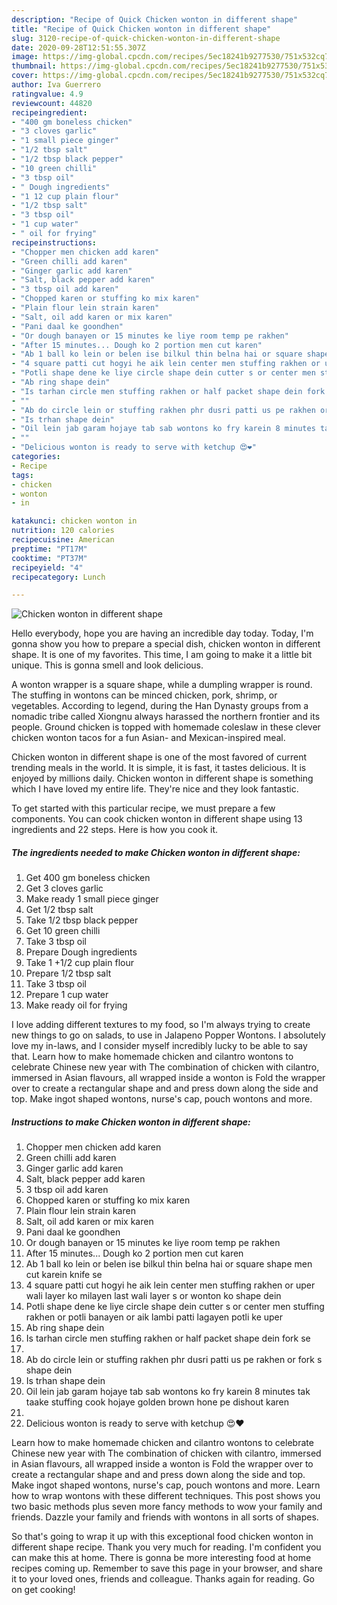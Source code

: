 ```yaml
---
description: "Recipe of Quick Chicken wonton in different shape"
title: "Recipe of Quick Chicken wonton in different shape"
slug: 3120-recipe-of-quick-chicken-wonton-in-different-shape
date: 2020-09-28T12:51:55.307Z
image: https://img-global.cpcdn.com/recipes/5ec18241b9277530/751x532cq70/chicken-wonton-in-different-shape-recipe-main-photo.jpg
thumbnail: https://img-global.cpcdn.com/recipes/5ec18241b9277530/751x532cq70/chicken-wonton-in-different-shape-recipe-main-photo.jpg
cover: https://img-global.cpcdn.com/recipes/5ec18241b9277530/751x532cq70/chicken-wonton-in-different-shape-recipe-main-photo.jpg
author: Iva Guerrero
ratingvalue: 4.9
reviewcount: 44820
recipeingredient:
- "400 gm boneless chicken"
- "3 cloves garlic"
- "1 small piece ginger"
- "1/2 tbsp salt"
- "1/2 tbsp black pepper"
- "10 green chilli"
- "3 tbsp oil"
- " Dough ingredients"
- "1 12 cup plain flour"
- "1/2 tbsp salt"
- "3 tbsp oil"
- "1 cup water"
- " oil for frying"
recipeinstructions:
- "Chopper men chicken add karen"
- "Green chilli add karen"
- "Ginger garlic add karen"
- "Salt, black pepper add karen"
- "3 tbsp oil add karen"
- "Chopped karen or stuffing ko mix karen"
- "Plain flour lein strain karen"
- "Salt, oil add karen or mix karen"
- "Pani daal ke goondhen"
- "Or dough banayen or 15 minutes ke liye room temp pe rakhen"
- "After 15 minutes... Dough ko 2 portion men cut karen"
- "Ab 1 ball ko lein or belen ise bilkul thin belna hai or square shape men cut karein knife se"
- "4 square patti cut hogyi he aik lein center men stuffing rakhen or uper wali layer ko milayen last wali layer s or wonton ko shape dein"
- "Potli shape dene ke liye circle shape dein cutter s or center men stuffing rakhen or potli banayen or aik lambi patti lagayen potli ke uper"
- "Ab ring shape dein"
- "Is tarhan circle men stuffing rakhen or half packet shape dein fork se"
- ""
- "Ab do circle lein or stuffing rakhen phr dusri patti us pe rakhen or fork s shape dein"
- "Is trhan shape dein"
- "Oil lein jab garam hojaye tab sab wontons ko fry karein 8 minutes tak taake stuffing cook hojaye golden brown hone pe dishout karen"
- ""
- "Delicious wonton is ready to serve with ketchup 😍❤"
categories:
- Recipe
tags:
- chicken
- wonton
- in

katakunci: chicken wonton in 
nutrition: 120 calories
recipecuisine: American
preptime: "PT17M"
cooktime: "PT37M"
recipeyield: "4"
recipecategory: Lunch

---
```



![Chicken wonton in different shape](https://img-global.cpcdn.com/recipes/5ec18241b9277530/751x532cq70/chicken-wonton-in-different-shape-recipe-main-photo.jpg)

Hello everybody, hope you are having an incredible day today. Today, I'm gonna show you how to prepare a special dish, chicken wonton in different shape. It is one of my favorites. This time, I am going to make it a little bit unique. This is gonna smell and look delicious.

A wonton wrapper is a square shape, while a dumpling wrapper is round. The stuffing in wontons can be minced chicken, pork, shrimp, or vegetables. According to legend, during the Han Dynasty groups from a nomadic tribe called Xiongnu always harassed the northern frontier and its people. Ground chicken is topped with homemade coleslaw in these clever chicken wonton tacos for a fun Asian- and Mexican-inspired meal.

Chicken wonton in different shape is one of the most favored of current trending meals in the world. It is simple, it is fast, it tastes delicious. It is enjoyed by millions daily. Chicken wonton in different shape is something which I have loved my entire life. They're nice and they look fantastic.


To get started with this particular recipe, we must prepare a few components. You can cook chicken wonton in different shape using 13 ingredients and 22 steps. Here is how you cook it.

<!--inarticleads1-->

##### The ingredients needed to make Chicken wonton in different shape:

1. Get 400 gm boneless chicken
1. Get 3 cloves garlic
1. Make ready 1 small piece ginger
1. Get 1/2 tbsp salt
1. Take 1/2 tbsp black pepper
1. Get 10 green chilli
1. Take 3 tbsp oil
1. Prepare  Dough ingredients
1. Take 1 +1/2 cup plain flour
1. Prepare 1/2 tbsp salt
1. Take 3 tbsp oil
1. Prepare 1 cup water
1. Make ready  oil for frying


I love adding different textures to my food, so I&#39;m always trying to create new things to go on salads, to use in Jalapeno Popper Wontons. I absolutely love my in-laws, and I consider myself incredibly lucky to be able to say that. Learn how to make homemade chicken and cilantro wontons to celebrate Chinese new year with The combination of chicken with cilantro, immersed in Asian flavours, all wrapped inside a wonton is Fold the wrapper over to create a rectangular shape and and press down along the side and top. Make ingot shaped wontons, nurse&#39;s cap, pouch wontons and more. 

<!--inarticleads2-->

##### Instructions to make Chicken wonton in different shape:

1. Chopper men chicken add karen
1. Green chilli add karen
1. Ginger garlic add karen
1. Salt, black pepper add karen
1. 3 tbsp oil add karen
1. Chopped karen or stuffing ko mix karen
1. Plain flour lein strain karen
1. Salt, oil add karen or mix karen
1. Pani daal ke goondhen
1. Or dough banayen or 15 minutes ke liye room temp pe rakhen
1. After 15 minutes... Dough ko 2 portion men cut karen
1. Ab 1 ball ko lein or belen ise bilkul thin belna hai or square shape men cut karein knife se
1. 4 square patti cut hogyi he aik lein center men stuffing rakhen or uper wali layer ko milayen last wali layer s or wonton ko shape dein
1. Potli shape dene ke liye circle shape dein cutter s or center men stuffing rakhen or potli banayen or aik lambi patti lagayen potli ke uper
1. Ab ring shape dein
1. Is tarhan circle men stuffing rakhen or half packet shape dein fork se
1. 
1. Ab do circle lein or stuffing rakhen phr dusri patti us pe rakhen or fork s shape dein
1. Is trhan shape dein
1. Oil lein jab garam hojaye tab sab wontons ko fry karein 8 minutes tak taake stuffing cook hojaye golden brown hone pe dishout karen
1. 
1. Delicious wonton is ready to serve with ketchup 😍❤


Learn how to make homemade chicken and cilantro wontons to celebrate Chinese new year with The combination of chicken with cilantro, immersed in Asian flavours, all wrapped inside a wonton is Fold the wrapper over to create a rectangular shape and and press down along the side and top. Make ingot shaped wontons, nurse&#39;s cap, pouch wontons and more. Learn how to wrap wontons with these different techniques. This post shows you two basic methods plus seven more fancy methods to wow your family and friends. Dazzle your family and friends with wontons in all sorts of shapes. 

So that's going to wrap it up with this exceptional food chicken wonton in different shape recipe. Thank you very much for reading. I'm confident you can make this at home. There is gonna be more interesting food at home recipes coming up. Remember to save this page in your browser, and share it to your loved ones, friends and colleague. Thanks again for reading. Go on get cooking!

